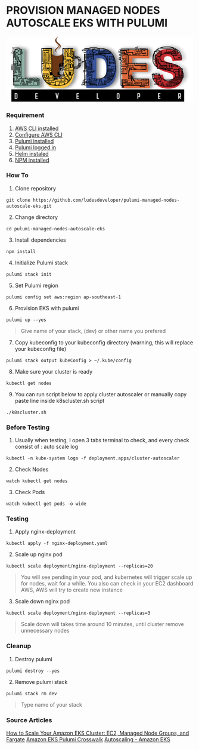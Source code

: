 # **PROVISION MANAGED NODES AUTOSCALE EKS WITH PULUMI**
<p align="center">
<img src="pic/ludes.png" width="500">
</p>

### **Requirement**
1. [AWS CLI installed](https://docs.aws.amazon.com/cli/latest/userguide/getting-started-install.html)
2. [Configure AWS CLI](https://docs.aws.amazon.com/cli/latest/userguide/cli-configure-quickstart.html#cli-configure-quickstart-config)
3. [Pulumi installed](https://www.pulumi.com/docs/get-started/install/)
4. [Pulumi logged in](https://www.pulumi.com/docs/reference/cli/pulumi_login/)
5. [Helm instaled](https://helm.sh/docs/intro/install/)
6. [NPM installed](https://docs.npmjs.com/downloading-and-installing-node-js-and-npm)
### **How To**
1. Clone repository
```
git clone https://github.com/ludesdeveloper/pulumi-managed-nodes-autoscale-eks.git 
```
2. Change directory
```
cd pulumi-managed-nodes-autoscale-eks
```
3. Install dependencies
```
npm install
```
4. Initialize Pulumi stack
```
pulumi stack init
```
5. Set Pulumi region
```
pulumi config set aws:region ap-southeast-1
```
6. Provision EKS with pulumi
```
pulumi up --yes
```
> Give name of your stack, (dev) or other name you prefered
7. Copy kubeconfig to your kubeconfig directory (warning, this will replace your kubeconfig file)
```
pulumi stack output kubeConfig > ~/.kube/config
```
8. Make sure your cluster is ready
```
kubectl get nodes
```
9. You can run script below to apply cluster autoscaler or manually copy paste line inside k8scluster.sh script
```
./k8scluster.sh
```
### **Before Testing**
1. Usually when testing, I open 3 tabs terminal to check, and every check consist of : auto scale log
```
kubectl -n kube-system logs -f deployment.apps/cluster-autoscaler
```
2. Check Nodes
```
watch kubectl get nodes
```
3. Check Pods
```
watch kubectl get pods -o wide
```
### **Testing**
1. Apply nginx-deployment
```
kubectl apply -f nginx-deployment.yaml
```
2. Scale up nginx pod
```
kubectl scale deployment/nginx-deployment --replicas=20
```
> You will see pending in your pod, and kubernetes will trigger scale up for nodes, wait for a while. You also can check in your
EC2 dashboard AWS, AWS will try to create new instance
3. Scale down nginx pod
```
kubectl scale deployment/nginx-deployment --replicas=3
```
> Scale down will takes time around 10 minutes, until cluster remove unnecessary nodes 
### **Cleanup**
1. Destroy pulumi
```
pulumi destroy --yes
```
2. Remove pulumi stack
```
pulumi stack rm dev
```
> Type name of your stack
### **Source Articles**
[How to Scale Your Amazon EKS Cluster: EC2, Managed Node Groups, and Fargate](https://www.pulumi.com/blog/aws-eks-managed-nodes-fargate/)
[Amazon EKS Pulumi Crosswalk](https://www.pulumi.com/registry/packages/eks/api-docs/#ClusterOptions)
[Autoscaling - Amazon EKS](https://docs.aws.amazon.com/eks/latest/userguide/autoscaling.html)
